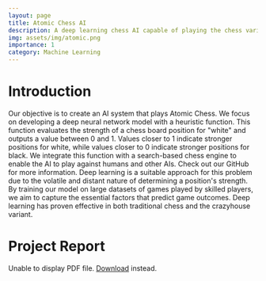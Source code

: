 ```yaml
---
layout: page
title: Atomic Chess AI
description: A deep learning chess AI capable of playing the chess varient Atomic.
img: assets/img/atomic.png
importance: 1
category: Machine Learning
---
```


# Introduction

Our objective is to create an AI system that plays Atomic Chess. We focus on developing a deep neural network model with a heuristic function. This function evaluates the strength of a chess board position for "white" and outputs a value between 0 and 1. Values closer to 1 indicate stronger positions for white, while values closer to 0 indicate stronger positions for black. We integrate this function with a search-based chess engine to enable the AI to play against humans and other AIs. Check out our GitHub for more information. Deep learning is a suitable approach for this problem due to the volatile and distant nature of determining a position's strength. By training our model on large datasets of games played by skilled players, we aim to capture the essential factors that predict game outcomes. Deep learning has proven effective in both traditional chess and the crazyhouse variant.

# Project Report

<object data="https://github.com/IsmailOuazzani/AtomicAI/blob/main/AtomicAI_report.pdf" type="application/pdf" width="100%" height="500px">
      <p>Unable to display PDF file. <a href="https://github.com/IsmailOuazzani/AtomicAI/blob/main/AtomicAI_report.pdf">Download</a> instead.</p>
    </object>

